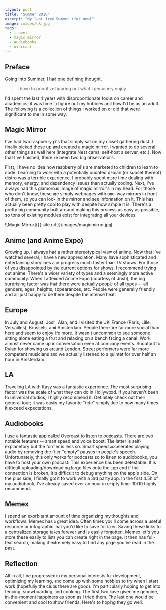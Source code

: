 ```yaml
---
layout: post
title: "Summer 2018"
excerpt: "My last free Summer (for now)"
image: images/uk.jpg
tags: 
  - travel
  - magic mirror
  - audiobooks
  - overcast
---
```


## Preface
Going into Summer, I had one defining thought.

> I have to prioritize figuring out what I genuinely enjoy.

I'd spent the last 4 years with disproportionate focus on career and academics; it was time to figure out
my hobbies and how I'd be as an adult. The following is a collection of things I worked on or did that were 
significant to me in some way. 


## Magic Mirror
I've had two raspberry pi's that simply sat on my closet gathering dust. I finally picked these up and created
a magic mirror. I wanted to do several other things as well here (integrate Nest cams, self-host a server, etc.). 
Now that I've finished, there've been two big observations. 

First, I have no idea how raspberry pi's are marketed to children to learn to code. Learning to work with a potentially oudated
debian (or subset thereof) distro was a terrible experience. I probably spent more time dealing with memory, energy, and
dependency issues than actually coding. Next, I've always had this glamorous image of magic mirror's in my head. For those
who don't know, these are simply webpages with one-way mirrors in front of them, so you can look in the mirror and 
see information on it. This has actually been pretty cool to play with despite how simple it is. There's a pretty
big community built around making this process as easy as possible, so tons of existing modules exist for integrating 
all your devices.

![Magic Mirror]({{ site.url }}/images/magicmirror.jpg)

## Anime (and Anime Expo)
Growing up, I always had a rather stereotypical view of anime. Now that I've watched several, I have a new appreciation.
Many have sophisticated and entertaining storylines and progress much faster than TV shows. For those of you
disappointed by the current options for shows, I recommend trying out anime. There's a wider variety of types and
a seemingly more active community. When I attended Anime Expo (courtesy of Josh), the big surprising factor
was that there were actually people of all types -- all genders, ages, heights, appearances, etc. People
were generally friendly and all just happy to be there despite the intense heat. 

## Europe
In July and August, Josh, Alan, and I visited the UK, France (Paris, Lille, Versailles), Brussels, and Amsterdam.
People there are far more social than here and seem to enjoy life more. It wasn't uncommon to see someone 
sitting alone eating a fruit and relaxing on a bench facing a canal. Work almost never came up in conversation
even at company events. Shoutout to Rylan for showing us around London. Street performers were far more competent
musicians and we actually listened to a quintet for over half an hour in Amsterdam. 

## LA
Traveling LA with Kasy was a fantastic experience. The most surprising factor was the scale of what they can do in 
Hollywood. If you haven't been to universal studios, I highly recommend it. Definitely check out their general tour; it was
easily my favorite "ride" simply due to how many times it exceed expectations.

## Audiobooks
I use a fantastic app called Overcast to listen to podcasts. There are two notable features -- smart speed and voice boost.
The latter is self-explanetory but the former is less so. Smart speed accelerates playing audio by removing the filler
"empty" pauses in people's speech. Unfortunately, this only works for podcasts so to listen to audiobooks, you have
to host your own podcast. This experience has been detestable. It is difficult uploading/downloading large files onto the app
and if the connection is broken, it is difficult to debug anything on the app's side. On the plus side, I finally got 
it to work with a 3rd party app. In the first 4.5h of my audiobook, I've already saved over an hour in empty time. 10/10
highly recommend.

## Memex
I spend an exorbitant amount of time organizing my thoughts and workflows. Memex has a great idea. Often times
you'll come across a useful resource or infographic that you'd like to save for later. Saving these links to a centralized
storage takes forever and is easily forgotten. Memex let's you store these easily to lists you can create right in the page. 
It then has full-text search, making it extremely easy to find any page you've read in the past. 

## Reflection
All in all, I've progressed in my personal interests for development, optimizing my learning, and come up with some hobbies to try
when I start work (hopefully the clubs there are good). I'm particularly hoping to get into fencing, snowboarding, and cooking. The first two
have given me genuine, in-the-moment happiness as soon as I tried them. The last one would be convenient and cool to show friends. Here's
to hoping they go well. 
